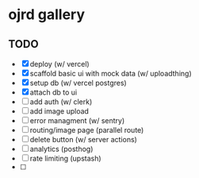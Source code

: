 # ojrd gallery

## TODO

- [x] deploy (w/ vercel)
- [x] scaffold basic ui with mock data (w/ uploadthing)
- [x] setup db (w/ vercel postgres)
- [x] attach db to ui
- [ ] add auth (w/ clerk)
- [ ] add image upload
- [ ] error managment (w/ sentry)
- [ ] routing/image page (parallel route)
- [ ] delete button (w/ server actions)
- [ ] analytics (posthog)
- [ ] rate limiting (upstash)
- [ ] 